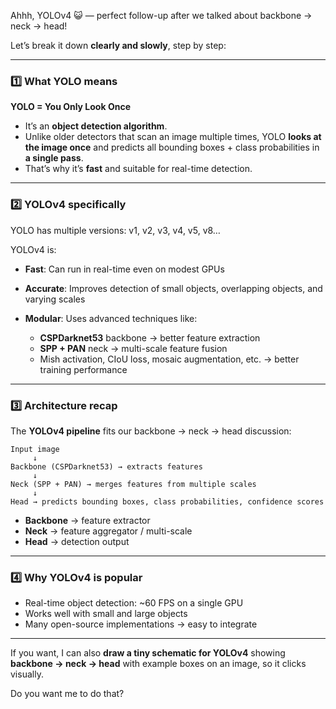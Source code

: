 Ahhh, YOLOv4 😺 — perfect follow-up after we talked about backbone → neck → head!

Let’s break it down **clearly and slowly**, step by step:

---

### 1️⃣ What YOLO means

**YOLO = You Only Look Once**

* It’s an **object detection algorithm**.
* Unlike older detectors that scan an image multiple times, YOLO **looks at the image once** and predicts all bounding boxes + class probabilities in **a single pass**.
* That’s why it’s **fast** and suitable for real-time detection.

---

### 2️⃣ YOLOv4 specifically

YOLO has multiple versions: v1, v2, v3, v4, v5, v8…

YOLOv4 is:

* **Fast**: Can run in real-time even on modest GPUs
* **Accurate**: Improves detection of small objects, overlapping objects, and varying scales
* **Modular**: Uses advanced techniques like:

  * **CSPDarknet53** backbone → better feature extraction
  * **SPP + PAN** neck → multi-scale feature fusion
  * Mish activation, CIoU loss, mosaic augmentation, etc. → better training performance

---

### 3️⃣ Architecture recap

The **YOLOv4 pipeline** fits our backbone → neck → head discussion:

```
Input image
     ↓
Backbone (CSPDarknet53) → extracts features
     ↓
Neck (SPP + PAN) → merges features from multiple scales
     ↓
Head → predicts bounding boxes, class probabilities, confidence scores
```

* **Backbone** → feature extractor
* **Neck** → feature aggregator / multi-scale
* **Head** → detection output

---

### 4️⃣ Why YOLOv4 is popular

* Real-time object detection: ~60 FPS on a single GPU
* Works well with small and large objects
* Many open-source implementations → easy to integrate

---

If you want, I can also **draw a tiny schematic for YOLOv4** showing **backbone → neck → head** with example boxes on an image, so it clicks visually.

Do you want me to do that?
